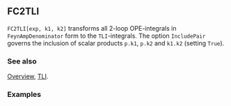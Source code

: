 ## FC2TLI

`FC2TLI[exp, k1, k2]` transforms all 2-loop OPE-integrals in `FeynAmpDenominator` form to the `TLI`-integrals. The option `IncludePair` governs the inclusion of scalar products `p.k1`, `p.k2` and `k1.k2` (setting `True`).

### See also

[Overview](Extra/FeynCalc.md), [TLI](TLI.md).

### Examples
